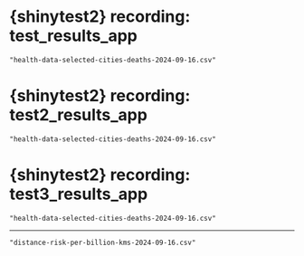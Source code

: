 # {shinytest2} recording: test_results_app

    "health-data-selected-cities-deaths-2024-09-16.csv"

# {shinytest2} recording: test2_results_app

    "health-data-selected-cities-deaths-2024-09-16.csv"

# {shinytest2} recording: test3_results_app

    "health-data-selected-cities-deaths-2024-09-16.csv"

---

    "distance-risk-per-billion-kms-2024-09-16.csv"

